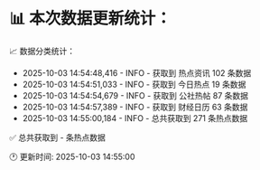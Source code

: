 📊 本次数据更新统计：
==========================

📈 数据分类统计：
- 2025-10-03 14:54:48,416 - INFO - 获取到 热点资讯 102 条数据
- 2025-10-03 14:54:51,033 - INFO - 获取到 今日热点 19 条数据
- 2025-10-03 14:54:54,679 - INFO - 获取到 公社热帖 87 条数据
- 2025-10-03 14:54:57,389 - INFO - 获取到 财经日历 63 条数据
- 2025-10-03 14:55:00,184 - INFO - 总共获取到 271 条热点数据

✅ 总共获取到 - 条热点数据

🕐 更新时间: 2025-10-03 14:55:00
